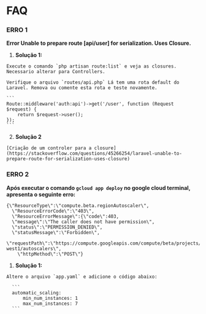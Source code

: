 
# FAQ

  ### ERRO 1  

  **Error Unable to prepare route [api/user] for serialization. Uses Closure.**

  1. **Solução 1:**  

    Execute o comando `php artisan route:list` e veja as closures. Necessario alterar para Controllers.  

    Verifique o arquivo `routes/api.php` Lá tem uma rota default do Laravel. Remova ou comente esta rota e teste novamente.  

    ```
    Route::middleware('auth:api')->get('/user', function (Request $request) {
        return $request->user();
    });
    ```

  2. **Solução 2**  

    [Criação de um controler para a closure](https://stackoverflow.com/questions/45266254/laravel-unable-to-prepare-route-for-serialization-uses-closure)  


  ### ERRO 2  

  **Após executar o comando `gcloud app deploy` no google cloud terminal, apresenta o seguinte erro:**  

  ```
  {\"ResourceType\":\"compute.beta.regionAutoscaler\",
    \"ResourceErrorCode\":\"403\",
    \"ResourceErrorMessage\":{\"code\":403,
    \"message\":\"The caller does not have permission\",
    \"status\":\"PERMISSION_DENIED\",
    \"statusMessage\":\"Forbidden\", 
    \"requestPath\":\"https://compute.googleapis.com/compute/beta/projects/<MYAPPNAME>/regions/europe-west1/autoscalers\",
      \"httpMethod\":\"POST\"}	
  ```

  1. **Solução 1:**  

    Altere o arquivo `app.yaml` e adicione o código abaixo:

      ```
      automatic_scaling:
          min_num_instances: 1
          max_num_instances: 7 
      ```
      
      